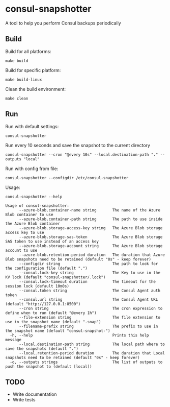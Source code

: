 # consul-snapshotter

A tool to help you perform Consul backups periodically

## Build

Build for all platforms:

`make build`

Build for specific platform:

`make build-linux`

Clean the build environment:

`make clean`

## Run

Run with default settings:

`consul-snapshotter`

Run every 10 seconds and save the snapshot to the current directory

`consul-snapshotter --cron "@every 10s" --local.destination-path "." --outputs "local"`

Run with config from file:

`consul-snapshotter --configdir /etc/consul-snapshotter`

Usage:

`consul-snapshotter --help`

```text
Usage of consul-snapshotter:
      --azure-blob.container-name string       The name of the Azure Blob container to use
      --azure-blob.container-path string       The path to use inside the Azure Blob container
      --azure-blob.storage-access-key string   The Azure Blob storage access key to use
      --azure-blob.storage-sas-token           The Azure Blob storage SAS token to use instead of an access key
      --azure-blob.storage-account string      The Azure Blob storage account to use
      --azure-blob.retention-period duration   The duration that Azure Blob snapshots need to be retained (default "0s" - keep forever)
      --configdir string                       The path to look for the configuration file (default ".")
      --consul.lock-key string                 The Key to use in the KV lock (default "consul-snapshotter/.lock")
      --consul.lock-timeout duration           The timeout for the session lock (default 10m0s)
      --consul.token string                    The Consul Agent auth token
      --consul.url string                      The Consul Agent URL (default "http://127.0.0.1:8500")
      --cron string                            The cron expression to define when to run (default "@every 1h")
      --file-extension string                  The file extension to use in the snapshot name (default ".snap")
      --filename-prefix string                 The prefix to use in the snapshot name (default "consul-snapshot-")
  -h, --help                                   Prints this help message
      --local.destination-path string          The local path where to save the snapshots (default ".")
      --local.retention-period duration        The duration that Local snapshots need to be retained (default "0s" - keep forever)
  -o, --outputs strings                        The list of outputs to push the snapshot to (default [local])
```

## TODO

* Write documentation
* Write tests
